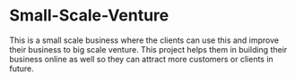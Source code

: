# Small-Scale-Venture
This is a small scale business where the clients can use this and improve their business to big scale venture. This project helps them in building their business online as well so they can attract more customers or clients in future.
